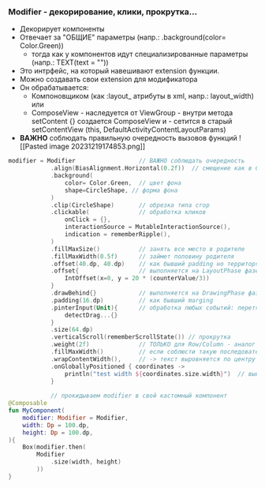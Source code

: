 
### Modifier  -  декорирование, клики, прокрутка...
- Декорирует компоненты
- Отвечает за "ОБЩИЕ" параметры (напр.: .background(color= Color.Green))
	- тогда как у компонентов идут специализированные параметры (напр.: TEXT(text = "")) 
- Это интрфейс, на который навешивают extension функции.
- Можно создавать свои extension для модификатора
- Oн обрабатывается:
	- Компоновщиком (как :layout_ атрибуты в xml, напр.: layout_width)         или
	- ComposeView
		  - наследуется от ViewGroup
		  - внутри метода setContent {}  создается ComposeView и 
		  - сетится в старый setContentView (this, DefaultActivityContentLayoutParams)
- **ВАЖНО** соблюдать правильную очередность вызовов функций
	 ![[Pasted image 20231219174853.png]]
  
```kotlin
modifier = Modifier                  // ВАЖНО соблюдать очередность
			.align(BiasAlignment.Horizontal(0.2f))  // смещение как в ConstraintLayout
			.background(
				color= Color.Green,  // цвет фона
				shape=CircleShape, // форма фона
			)
			.clip(CircleShape)       // обрезка типа crop 
			.clickable(              // обработка кликов
				onClick = {},
				interactionSource = MutableInteractionSource(),
				indication = rememberRipple(),
			)            
			.fillMaxSize()           // занять все место в родителе
			.fillMaxWidth(0.5f)      // займет половину родителя
			.offset(40.dp, 40.dp)    // как бывший padding но территоря та же
			.offset{                 // выполняется на LayoutPhase фазе (cм. Lifecycle)
				IntOffset(x=0, y = 20 * (counterValue/3))
			}
			.drawBehind{}            // выполняется на DrawingPhase фазе 
			.padding(16.dp)          // как бывший marging
			.pinterInput(Unit){      // обработка любых событий: перетягивания, кликов
				detectDrag...{}
			}
			.size(64.dp)
			.verticalScroll(rememberScrollState()) // прокрутка
			.weight(2f)              // ТОЛЬКО для Row/Column - аналог weight у LinearLayout
			.fillMaxWidth()          // если соблюсти такую последовательность ->  
			.wrapContentWidth(),     // -> текст выровняется по центру скрина и займет минимум места.
			.onGloballyPositioned { coordinates ->  
			    println("test width ${coordinates.size.width}")  // вывести в логи ширину елемента
			}
			
			// прокидываем modifier в свой кастомный компонент
@Composable
fun MyComponent(
	modifier: Modifier = Modifier,
	width: Dp = 100.dp,
	height: Dp = 100.dp,
){
	Box(modifier.then(
		Modifier
			.size(width, height)
		))
}
```
